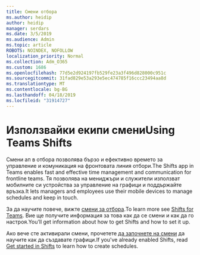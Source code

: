 ```yaml
---
title: Смени отбора
ms.author: heidip
author: heidip
manager: serdars
ms.date: 3/5/2019
ms.audience: Admin
ms.topic: article
ROBOTS: NOINDEX, NOFOLLOW
localization_priority: Normal
ms.collection: Adm_O365
ms.custom: 1686
ms.openlocfilehash: 77d5e2d924197fb529fe23a3f496d828000c951c
ms.sourcegitcommit: 31fad829e53a293e5ec474785f16ccc23494aa8d
ms.translationtype: MT
ms.contentlocale: bg-BG
ms.lasthandoff: 04/18/2019
ms.locfileid: "31914727"
---
```

# <a name="using-teams-shifts"></a><span data-ttu-id="1620d-102">Използвайки екипи смени</span><span class="sxs-lookup"><span data-stu-id="1620d-102">Using Teams Shifts</span></span>

<span data-ttu-id="1620d-103">Смени ап в отбора позволява бързо и ефективно времето за управление и комуникация на фронтовата линия отбори.</span><span class="sxs-lookup"><span data-stu-id="1620d-103">The Shifts app in Teams enables fast and effective time management and communication for frontline teams.</span></span> <span data-ttu-id="1620d-104">Тя позволява на мениджъри и служители използват мобилните си устройства за управление на графици и поддържайте връзка.</span><span class="sxs-lookup"><span data-stu-id="1620d-104">It lets managers and employees use their mobile devices to manage schedules and keep in touch.</span></span>

<span data-ttu-id="1620d-105">За да научите повече, вижте [смени за отбора](https://docs.microsoft.com/en-us/microsoftteams/expand-teams-across-your-org/shifts-for-teams-landing-page).</span><span class="sxs-lookup"><span data-stu-id="1620d-105">To learn more see [Shifts for Teams](https://docs.microsoft.com/en-us/microsoftteams/expand-teams-across-your-org/shifts-for-teams-landing-page).</span></span> <span data-ttu-id="1620d-106">Вие ще получите информация за това как да се смени и как да го настроя.</span><span class="sxs-lookup"><span data-stu-id="1620d-106">You’ll get information about how to get Shifts and how to set it up.</span></span>

<span data-ttu-id="1620d-107">Ако вече сте активирали смени, прочетете [да започнете на смени](https://support.office.com/en-us/article/get-started-in-shifts-5f3e30d8-1821-4904-be26-c3cd25a497d6) да научите как да създавате графици.</span><span class="sxs-lookup"><span data-stu-id="1620d-107">If you've already enabled Shifts, read [Get started in Shifts](https://support.office.com/en-us/article/get-started-in-shifts-5f3e30d8-1821-4904-be26-c3cd25a497d6) to learn how to create schedules.</span></span>

